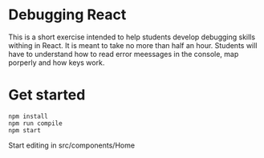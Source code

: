 # Debugging React

This is a short exercise intended to help students develop debugging skills withing in React. It is meant to take no more than half an hour. Students will have to understand how to read error meessages in the console, map porperly and how keys work. 

# Get started

```
npm install
npm run compile
npm start
```

Start editing in src/components/Home